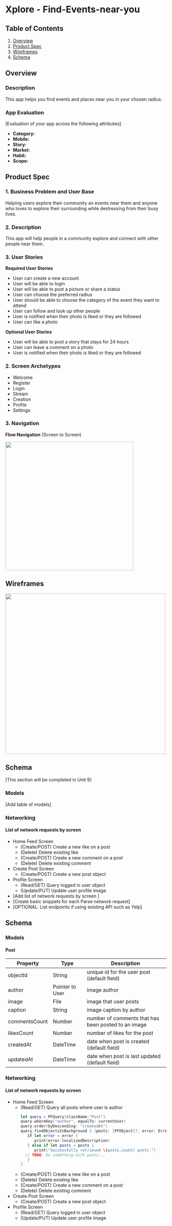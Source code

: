 # Xplore - Find-Events-near-you

## Table of Contents
1. [Overview](#Overview)
1. [Product Spec](#Product-Spec)
1. [Wireframes](#Wireframes)
2. [Schema](#Schema)

## Overview
### Description
This app helps you find events and places near you in your chosen radius.

### App Evaluation
[Evaluation of your app across the following attributes]
- **Category:**
- **Mobile:**
- **Story:**
- **Market:**
- **Habit:**
- **Scope:**

## Product Spec

### 1. Business Problem and User Base
Helping users explore their community an events near them and anyone who loves to explore their surrounding while destressing from their busy lives.


### 2. Description
This app will help people in a community explore and connect with other people near them. 


### 3. User Stories

**Required User Stories**

* User can create a new account
* User will be able to login
* User will be able to post a picture or share a status
* User can choose the preferred radius 
* User should be able to choose the category of the event they want to attend
* User can follow and look up other people
* User is notified when their photo is liked or they are followed
* User can like a photo

**Optional User Stories**

* User will be able to post a story that stays for 24 hours
* User can leave a comment on a photo
* User is notified when their photo is liked or they are followed


### 2. Screen Archetypes

* Welcome
* Register
* Login
* Stream
* Creation
* Profile
* Settings

### 3. Navigation

**Flow Navigation** (Screen to Screen)

<img src="https://imgur.com/IKgkJFr.gif" width=400>

<!-- * [If you use Flow Navigation, delete the Tab Navigation Section. Include the screens the user will can see in order. 
* (Examples) 
    * Login
        * Home, Profile, Settings
            * (within settings) you have the option to delet  -->

## Wireframes

<img src="https://imgur.com/g3m5i0N.gif" width=500>


## Schema 
[This section will be completed in Unit 9]
### Models
[Add table of models]
### Networking
#### List of network requests by screen
   - Home Feed Screen
      - (Create/POST) Create a new like on a post
      - (Delete) Delete existing like
      - (Create/POST) Create a new comment on a post
      - (Delete) Delete existing comment
   - Create Post Screen
      - (Create/POST) Create a new post object
   - Profile Screen
      - (Read/GET) Query logged in user object
      - (Update/PUT) Update user profile image
- [Add list of network requests by screen ]
- [Create basic snippets for each Parse network request]
- [OPTIONAL: List endpoints if using existing API such as Yelp]


## Schema 
### Models
#### Post

   | Property      | Type     | Description |
   | ------------- | -------- | ------------|
   | objectId      | String   | unique id for the user post (default field) |
   | author        | Pointer to User| image author |
   | image         | File     | image that user posts |
   | caption       | String   | image caption by author |
   | commentsCount | Number   | number of comments that has been posted to an image |
   | likesCount    | Number   | number of likes for the post |
   | createdAt     | DateTime | date when post is created (default field) |
   | updatedAt     | DateTime | date when post is last updated (default field) |
### Networking
#### List of network requests by screen
   - Home Feed Screen
      - (Read/GET) Query all posts where user is author
         ```swift
         let query = PFQuery(className:"Post")
         query.whereKey("author", equalTo: currentUser)
         query.order(byDescending: "createdAt")
         query.findObjectsInBackground { (posts: [PFObject]?, error: Error?) in
            if let error = error { 
               print(error.localizedDescription)
            } else if let posts = posts {
               print("Successfully retrieved \(posts.count) posts.")
           // TODO: Do something with posts...
            }
         }
         ```
      - (Create/POST) Create a new like on a post
      - (Delete) Delete existing like
      - (Create/POST) Create a new comment on a post
      - (Delete) Delete existing comment
   - Create Post Screen
      - (Create/POST) Create a new post object
   - Profile Screen
      - (Read/GET) Query logged in user object
      - (Update/PUT) Update user profile image

